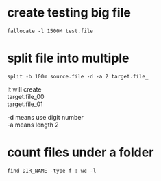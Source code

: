 # create testing big file

`fallocate -l 1500M test.file`


# split file into multiple

`split -b 100m source.file -d -a 2 target.file_`

It will create  
target.file_00  
target.file_01  

-d means use digit number  
-a means length 2

# count files under a folder

`find DIR_NAME -type f ¦ wc -l`

